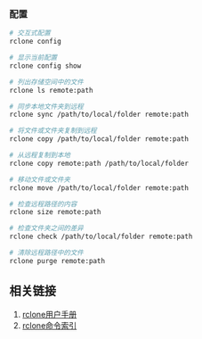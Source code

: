 ### 配置

```sh
# 交互式配置
rclone config   

# 显示当前配置
rclone config show 

# 列出存储空间中的文件
rclone ls remote:path

# 同步本地文件夹到远程
rclone sync /path/to/local/folder remote:path

# 将文件或文件夹复制到远程
rclone copy /path/to/local/folder remote:path

# 从远程复制到本地
rclone copy remote:path /path/to/local/folder

# 移动文件或文件夹
rclone move /path/to/local/folder remote:path

# 检查远程路径的内容
rclone size remote:path

# 检查文件夹之间的差异
rclone check /path/to/local/folder remote:path

# 清除远程路径中的文件
rclone purge remote:path
```

## 相关链接
1. [rclone用户手册](https://www.cnblogs.com/cyl048/p/16635341.html)
2. [rclone命令索引](https://www.rclone.cn/index/rclone%E5%91%BD%E4%BB%A4%E7%B4%A2%E5%BC%95/)